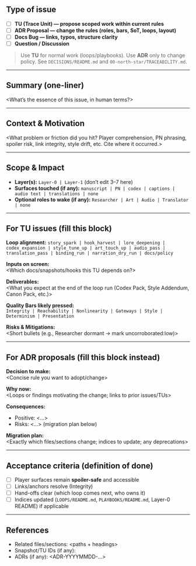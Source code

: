 ## Type of issue

- [ ] **TU (Trace Unit) — propose scoped work within current rules**
- [ ] **ADR Proposal — change the rules (roles, bars, SoT, loops, layout)**
- [ ] **Docs Bug — links, typos, structure clarity**
- [ ] **Question / Discussion**

> Use **TU** for normal work (loops/playbooks). Use **ADR** only to change policy. See `DECISIONS/README.md` and `00-north-star/TRACEABILITY.md`.

---

## Summary (one-liner)

<What’s the essence of this issue, in human terms?>

---

## Context & Motivation

<What problem or friction did you hit? Player comprehension, PN phrasing, spoiler risk, link integrity, style drift, etc. Cite where it occurred.>

---

## Scope & Impact

- **Layer(s):** `Layer-0 | Layer-1` (don’t edit 3–7 here)
- **Surfaces touched (if any):** `manuscript | PN | codex | captions | audio text | translations | none`
- **Optional roles to wake (if any):** `Researcher | Art | Audio | Translator | none`

---

## For TU issues (fill this block)

**Loop alignment:** `story_spark | hook_harvest | lore_deepening | codex_expansion | style_tune_up | art_touch_up | audio_pass | translation_pass | binding_run | narration_dry_run | docs/policy`

**Inputs on screen:**  
<Which docs/snapshots/hooks this TU depends on?>

**Deliverables:**  
<What you expect at the end of the loop run (Codex Pack, Style Addendum, Canon Pack, etc.)>

**Quality Bars likely pressed:**  
`Integrity | Reachability | Nonlinearity | Gateways | Style | Determinism | Presentation`

**Risks & Mitigations:**  
<Short bullets (e.g., Researcher dormant → mark uncorroborated:low)>

---

## For ADR proposals (fill this block instead)

**Decision to make:**  
<Concise rule you want to adopt/change>

**Why now:**  
<Loops or findings motivating the change; links to prior issues/TUs>

**Consequences:**

- Positive: <…>
- Risks: <…> (migration plan below)

**Migration plan:**  
<Exactly which files/sections change; indices to update; any deprecations>

---

## Acceptance criteria (definition of done)

- [ ] Player surfaces remain **spoiler-safe** and accessible
- [ ] Links/anchors resolve (Integrity)
- [ ] Hand-offs clear (which loop comes next, who owns it)
- [ ] Indices updated (`LOOPS/README.md`, `PLAYBOOKS/README.md`, Layer-0 README) if applicable

---

## References

- Related files/sections: <paths + headings>
- Snapshot/TU IDs (if any): <ids>
- ADRs (if any): <ADR-YYYYMMDD-…>
